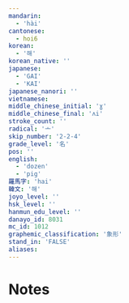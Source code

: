 ```yaml
---
mandarin:
  - 'hài'
cantonese:
  - hoi6
korean:
  - '해'
korean_native: ''
japanese:
  - 'GAI'
  - 'KAI'
japanese_nanori: ''
vietnamese:
middle_chinese_initial: 'ɣ'
middle_chinese_final: 'ʌi'
stroke_count: ''
radical: '亠'
skip_number: '2-2-4'
grade_level: '名'
pos: ''
english:
  - 'dozen'
  - 'pig'
羅馬字: 'hai'
韓文: '해'
joyo_level: ''
hsk_level: ''
hanmun_edu_level: ''
danayo_id: 8031
mc_id: 1012
graphemic_classification: '象形'
stand_in: 'FALSE'
aliases:
---
```


# Notes

